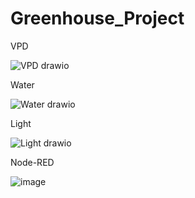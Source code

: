 # Greenhouse_Project

VPD

![VPD drawio](https://user-images.githubusercontent.com/60500365/172505818-11e61f66-523a-4542-9c63-50400b639150.png)


Water

![Water drawio](https://user-images.githubusercontent.com/60500365/172507039-166e66f3-4990-4688-ad5e-1bca36c10c92.png)


Light

![Light drawio](https://user-images.githubusercontent.com/60500365/172507622-af59d1be-324c-480c-bbd0-7f6d1c6fa315.png)


Node-RED

![image](https://user-images.githubusercontent.com/60500365/173955460-dfc582c3-0852-4d95-a007-4b6e4028c51b.png)

